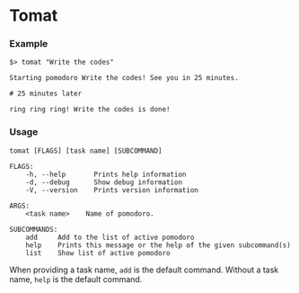 # Tomat

### Example
```
$> tomat "Write the codes"

Starting pomodoro Write the codes! See you in 25 minutes.

# 25 minutes later

ring ring ring! Write the codes is done!
```

### Usage
```
tomat [FLAGS] [task name] [SUBCOMMAND]

FLAGS:
    -h, --help       Prints help information
    -d, --debug      Show debug information
    -V, --version    Prints version information

ARGS:
    <task name>    Name of pomodoro.

SUBCOMMANDS:
    add     Add to the list of active pomodoro
    help    Prints this message or the help of the given subcommand(s)
    list    Show list of active pomodoro
```

When providing a task name, `add` is the default command. Without a task name, `help` is the default command.

